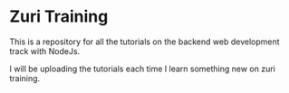 # Zuri Training

This is a repository for all the tutorials on the backend web development track with NodeJs.

I will be uploading the tutorials each time I learn something new on zuri training. 
